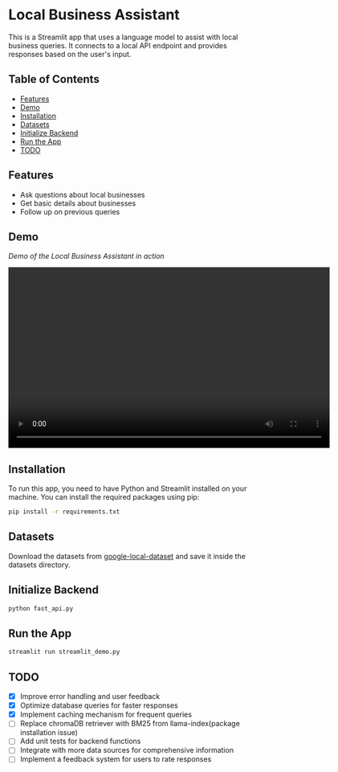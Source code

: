 # Local Business Assistant

This is a Streamlit app that uses a language model to assist with local business queries. It connects to a local API endpoint and provides responses based on the user's input.

## Table of Contents
- [Features](#features)
- [Demo](#demo)
- [Installation](#installation)
- [Datasets](#datasets)
- [Initialize Backend](#initialize-backend)
- [Run the App](#run-the-app)
- [TODO](#todo)

## Features

- Ask questions about local businesses
- Get basic details about businesses
- Follow up on previous queries

## Demo

<!-- ![Local Business Assistant Demo](path/to/your/demo.gif) -->

*Demo of the Local Business Assistant in action*

<video width="640" height="360" controls>
  <source src="assets/demo.webm" type="video/mp4">
  Your browser does not support the video tag.
</video>

## Installation

To run this app, you need to have Python and Streamlit installed on your machine. You can install the required packages using pip:

```bash
pip install -r requirements.txt
```

## Datasets

Download the datasets from [google-local-dataset](https:/g) and save it inside the datasets directory.

## Initialize Backend

```bash
python fast_api.py
```

## Run the App

```bash
streamlit run streamlit_demo.py
```

## TODO

- [x] Improve error handling and user feedback
- [x] Optimize database queries for faster responses
- [x] Implement caching mechanism for frequent queries
- [ ] Replace chromaDB retriever with BM25 from llama-index(package installation issue)
- [ ] Add unit tests for backend functions
- [ ] Integrate with more data sources for comprehensive information
- [ ] Implement a feedback system for users to rate responses